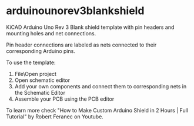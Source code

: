 # arduinounorev3blankshield

KiCAD Arduino Uno Rev 3 Blank shield template with pin headers and mounting holes and net connections.

Pin header connections are labeled as nets connected to their corresponding Arduino pins.

To use the template:
1. File\Open project
2. Open schematic editor
3. Add your own components and connect them to corresponding nets in the Schematic Editor
4. Assemble your PCB using the PCB editor

To learn more check "How to Make Custom Arduino Shield in 2 Hours | Full Tutorial" by Robert Feranec on Youtube.
